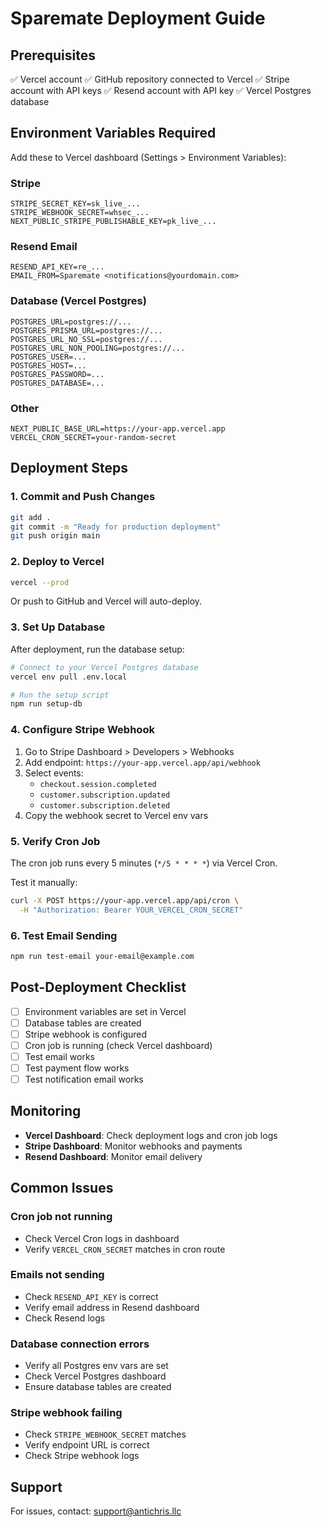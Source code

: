 # Sparemate Deployment Guide

## Prerequisites

✅ Vercel account
✅ GitHub repository connected to Vercel
✅ Stripe account with API keys
✅ Resend account with API key
✅ Vercel Postgres database

## Environment Variables Required

Add these to Vercel dashboard (Settings > Environment Variables):

### Stripe
```
STRIPE_SECRET_KEY=sk_live_...
STRIPE_WEBHOOK_SECRET=whsec_...
NEXT_PUBLIC_STRIPE_PUBLISHABLE_KEY=pk_live_...
```

### Resend Email
```
RESEND_API_KEY=re_...
EMAIL_FROM=Sparemate <notifications@yourdomain.com>
```

### Database (Vercel Postgres)
```
POSTGRES_URL=postgres://...
POSTGRES_PRISMA_URL=postgres://...
POSTGRES_URL_NO_SSL=postgres://...
POSTGRES_URL_NON_POOLING=postgres://...
POSTGRES_USER=...
POSTGRES_HOST=...
POSTGRES_PASSWORD=...
POSTGRES_DATABASE=...
```

### Other
```
NEXT_PUBLIC_BASE_URL=https://your-app.vercel.app
VERCEL_CRON_SECRET=your-random-secret
```

## Deployment Steps

### 1. Commit and Push Changes

```bash
git add .
git commit -m "Ready for production deployment"
git push origin main
```

### 2. Deploy to Vercel

```bash
vercel --prod
```

Or push to GitHub and Vercel will auto-deploy.

### 3. Set Up Database

After deployment, run the database setup:

```bash
# Connect to your Vercel Postgres database
vercel env pull .env.local

# Run the setup script
npm run setup-db
```

### 4. Configure Stripe Webhook

1. Go to Stripe Dashboard > Developers > Webhooks
2. Add endpoint: `https://your-app.vercel.app/api/webhook`
3. Select events:
   - `checkout.session.completed`
   - `customer.subscription.updated`
   - `customer.subscription.deleted`
4. Copy the webhook secret to Vercel env vars

### 5. Verify Cron Job

The cron job runs every 5 minutes (`*/5 * * * *`) via Vercel Cron.

Test it manually:
```bash
curl -X POST https://your-app.vercel.app/api/cron \
  -H "Authorization: Bearer YOUR_VERCEL_CRON_SECRET"
```

### 6. Test Email Sending

```bash
npm run test-email your-email@example.com
```

## Post-Deployment Checklist

- [ ] Environment variables are set in Vercel
- [ ] Database tables are created
- [ ] Stripe webhook is configured
- [ ] Cron job is running (check Vercel dashboard)
- [ ] Test email works
- [ ] Test payment flow works
- [ ] Test notification email works

## Monitoring

- **Vercel Dashboard**: Check deployment logs and cron job logs
- **Stripe Dashboard**: Monitor webhooks and payments
- **Resend Dashboard**: Monitor email delivery

## Common Issues

### Cron job not running
- Check Vercel Cron logs in dashboard
- Verify `VERCEL_CRON_SECRET` matches in cron route

### Emails not sending
- Check `RESEND_API_KEY` is correct
- Verify email address in Resend dashboard
- Check Resend logs

### Database connection errors
- Verify all Postgres env vars are set
- Check Vercel Postgres dashboard
- Ensure database tables are created

### Stripe webhook failing
- Check `STRIPE_WEBHOOK_SECRET` matches
- Verify endpoint URL is correct
- Check Stripe webhook logs

## Support

For issues, contact: support@antichris.llc
